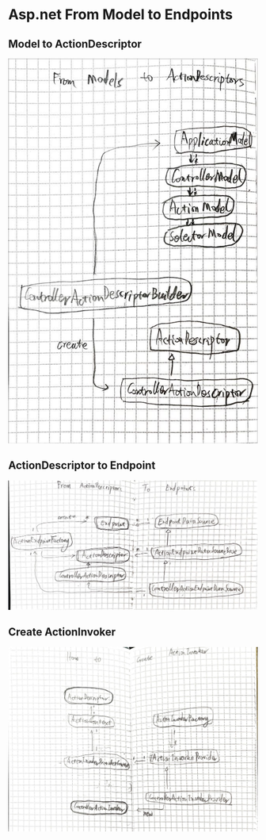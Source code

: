 # Asp.net From Model to Endpoints

## Model to ActionDescriptor

![to action descriptor](img/to_action_descriptor.jpeg)

## ActionDescriptor to Endpoint

![to endpoints](img/to_endpoints.jpeg)

## Create ActionInvoker

![action invoker](img/action_invoker.jpeg)
